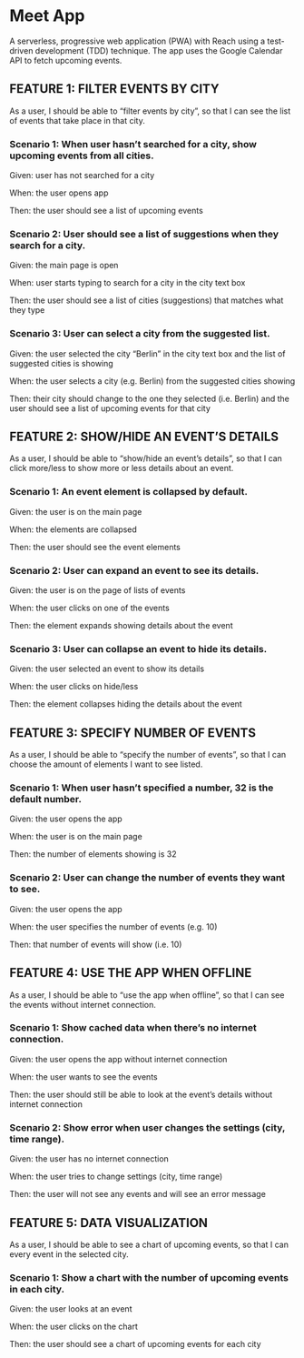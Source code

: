 # Meet App

A serverless, progressive web application (PWA) with Reach using a test-driven development (TDD) technique. The app uses the Google Calendar API to fetch upcoming events.

## FEATURE 1: FILTER EVENTS BY CITY

As a user, I should be able to “filter events by city”, so that I can see the list of events that take place in that city.

### Scenario 1: When user hasn’t searched for a city, show upcoming events from all cities.

Given: user has not searched for a city

When: the user opens app  

Then: the user should see a list of upcoming events

### Scenario 2: User should see a list of suggestions when they search for a city.

Given: the main page is open

When: user starts typing to search for a city in the city text box

Then: the user should see a list of cities (suggestions) that matches what they type  

### Scenario 3: User can select a city from the suggested list.

Given: the user selected the city “Berlin” in the city text box and the list of suggested cities is showing

When: the user selects a city (e.g. Berlin) from the suggested cities showing

Then: their city should change to the one they selected (i.e. Berlin) and the user should see a list of upcoming events for that city

## FEATURE 2: SHOW/HIDE AN EVENT’S DETAILS

As a user, I should be able to “show/hide an event’s details”, so that I can click more/less to show more or less details about an event.  

### Scenario 1: An event element is collapsed by default.

Given: the user is on the main page

When: the elements are collapsed  

Then: the user should see the event elements

### Scenario 2: User can expand an event to see its details.

Given: the user is on the page of lists of events

When: the user clicks on one of the events

Then: the element expands showing details about the event  


### Scenario 3: User can collapse an event to hide its details.

Given: the user selected an event to show its details

When: the user clicks on hide/less

Then: the element collapses hiding the details about the event

## FEATURE 3: SPECIFY NUMBER OF EVENTS

As a user, I should be able to “specify the number of events”, so that I can choose the amount of elements I want to see listed.

### Scenario 1: When user hasn’t specified a number, 32 is the default number.

Given: the user opens the app

When: the user is on the main page

Then: the number of elements showing is 32

### Scenario 2: User can change the number of events they want to see.

Given: the user opens the app

When: the user specifies the number of events (e.g. 10)

Then: that number of events will show (i.e. 10)

## FEATURE 4: USE THE APP WHEN OFFLINE

As a user, I should be able to “use the app when offline”, so that I can see the events without internet connection.

### Scenario 1: Show cached data when there’s no internet connection.

Given: the user opens the app without internet connection

When: the user wants to see the events

Then: the user should still be able to look at the event’s details without internet connection

### Scenario 2: Show error when user changes the settings (city, time range).

Given: the user has no internet connection

When: the user tries to change settings (city, time range)

Then: the user will not see any events and will see an error message

## FEATURE 5: DATA VISUALIZATION

As a user, I should be able to see a chart of upcoming events, so that I can every event in the selected city.

### Scenario 1: Show a chart with the number of upcoming events in each city.

Given: the user looks at an event

When: the user clicks on the chart

Then: the user should see a chart of upcoming events for each city

 
